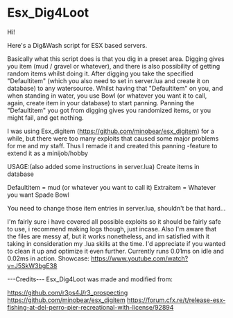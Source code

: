 # Esx_Dig4Loot

Hi! 

Here's a Dig&Wash script for ESX based servers. 

Basically what this script does is that you dig in a preset area. 
Digging gives you item (mud / gravel or whatever), and there is also possibility of getting random items whilst doing it.
After digging you take the specified "Defaultitem" (which you also need to set in server.lua and create it on database) to any watersource.
Whilst having that "Defaultitem" on you, and when standing in water, you use Bowl (or whatever you want it to call, again, create item in your database) to start panning.
Panning the "Defaultitem" you got from digging gives you randomized items, or you might fail, and get nothing.


I was using Esx_digitem (https://github.com/minobear/esx_digitem) for a while, but there were too many exploits that caused some major problems for me and my staff.
Thus I remade it and created this panning -feature to extend it as a minijob/hobby

USAGE:(also added some instructions in server.lua)
Create items in database

Defaultitem = mud (or whatever you want to call it)
Extraitem = Whatever you want
Spade
Bowl

You need to change those item entries in server.lua, shouldn't be that hard... 

I'm fairly sure i have covered all possible exploits so it should be fairly safe to use, i recommend making logs though, just incase.
Also I'm aware that the files are messy af, but it works nonetheless, and im satisfied with it taking in consideration my .lua skills at the time.
I'd appreciate if you wanted to clean it up and optimize it even further. 
Currently runs 0.01ms on idle and 0.02ms in action.
Showcase: https://www.youtube.com/watch?v=J5SkW3bgE38


---Credits---
Esx_Dig4Loot was made and modified from:

https://github.com/r3ps4J/r3_prospecting
https://github.com/minobear/esx_digitem
https://forum.cfx.re/t/release-esx-fishing-at-del-perro-pier-recreational-with-license/92894
